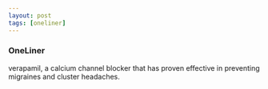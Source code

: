 ```yaml
---
layout: post
tags: [oneliner]
---
```



### OneLiner

verapamil, a calcium channel blocker that has proven effective in preventing migraines and cluster headaches.
